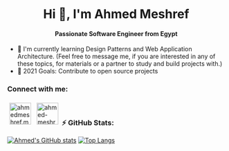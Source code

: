 <h1 align="center">Hi 👋, I'm Ahmed Meshref</h1>
<h4 align="center">Passionate Software Engineer from Egypt</h4>

- 🌱 I'm currently learning Design Patterns and Web Application Architecture.
  (Feel free to message me, if you are interested in any of these topics, for materials or a partner to study and build
  projects with.)
- 🥅 2021 Goals: Contribute to open source projects

### Connect with me:

[<img align="left" alt="ahmedmeshref.me" width="50px" style='padding:5px' src="https://cdn3.iconfinder.com/data/icons/human-resource-solid/48/personal_website_cv_resume-512.png" />][website] 
[<img align="left" alt="ahmed-meshref | LinkedIn" width="50px" style='padding:5px' src="https://cdn0.iconfinder.com/data/icons/flat-social-media-icons-set-round-style-1/550/linkedin-512.png" />][linkedin]

<br>


[comment]: <> (### Download my Resume:)

[comment]: <> ([Resume]&#40;http://ahmedmeshref.com&#41;)

### ⚡ GitHub Stats:

[![Ahmed's GitHub stats](https://github-readme-stats.vercel.app/api?username=ahmedmeshref&show_icons=true)](https://github.com/ahmedmeshref?tab=repositories)
[![Top Langs](https://github-readme-stats.vercel.app/api/top-langs/?username=ahmedmeshref&hide=jupyter%20notebook,HTMl,CSS)](https://github.com/ahmedmeshref?tab=repositories)

[website]: https://ahmedmeshref.me

[linkedin]: https://www.linkedin.com/in/ahmed-meshref/